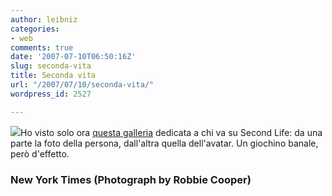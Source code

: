 ```yaml
---
author: leibniz
categories:
- web
comments: true
date: '2007-07-10T06:50:16Z'
slug: seconda-vita
title: Seconda vita
url: "/2007/07/10/seconda-vita/"
wordpress_id: 2527

---
```

[![](http://graphics8.nytimes.com/images/2007/06/15/magazine/ava8.jpg)](http://graphics8.nytimes.com/images/2007/06/15/magazine/ava8.jpg)Ho visto solo ora [questa galleria](http://www.nytimes.com/slideshow/2007/06/15/magazine/20070617_AVATAR_SLIDESHOW_1.html) dedicata a chi va su Second Life: da una parte la foto della persona, dall'altra quella dell'avatar. Un giochino banale, però d'effetto.


### New York Times (Photograph by Robbie Cooper)
